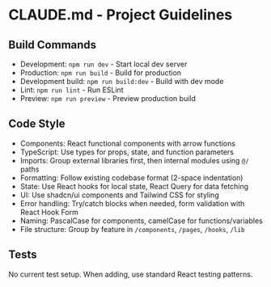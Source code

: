 # CLAUDE.md - Project Guidelines

## Build Commands
- Development: `npm run dev` - Start local dev server
- Production: `npm run build` - Build for production
- Development build: `npm run build:dev` - Build with dev mode
- Lint: `npm run lint` - Run ESLint
- Preview: `npm run preview` - Preview production build

## Code Style
- Components: React functional components with arrow functions
- TypeScript: Use types for props, state, and function parameters
- Imports: Group external libraries first, then internal modules using `@/` paths
- Formatting: Follow existing codebase format (2-space indentation)
- State: Use React hooks for local state, React Query for data fetching
- UI: Use shadcn/ui components and Tailwind CSS for styling
- Error handling: Try/catch blocks when needed, form validation with React Hook Form
- Naming: PascalCase for components, camelCase for functions/variables
- File structure: Group by feature in `/components`, `/pages`, `/hooks`, `/lib`

## Tests
No current test setup. When adding, use standard React testing patterns.